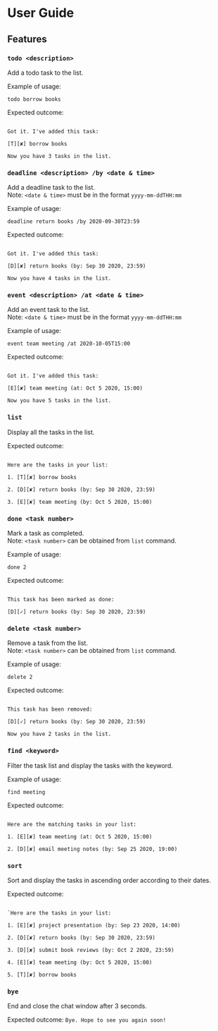 # User Guide

## Features 

### `todo <description>`
Add a todo task to the list.

Example of usage: 

`todo borrow books`

Expected outcome:

<code>
Got it. I've added this task: <br />
[T][✘] borrow books <br />
Now you have 3 tasks in the list.
</code>

### `deadline <description> /by <date & time>`
Add a deadline task to the list. <br />
Note: `<date & time>` must be in the format `yyyy-mm-ddTHH:mm`

Example of usage: 

`deadline return books /by 2020-09-30T23:59`

Expected outcome:

<code>
Got it. I've added this task: <br />
[D][✘] return books (by: Sep 30 2020, 23:59) <br />
Now you have 4 tasks in the list.
</code>

### `event <description> /at <date & time>`
Add an event task to the list. <br />
Note: `<date & time>` must be in the format `yyyy-mm-ddTHH:mm`

Example of usage: 

`event team meeting /at 2020-10-05T15:00`

Expected outcome:

<code>
Got it. I've added this task: <br />
[E][✘] team meeting (at: Oct 5 2020, 15:00) <br />
Now you have 5 tasks in the list.
</code>

### `list`
Display all the tasks in the list.

Expected outcome:

<code>
Here are the tasks in your list: <br />
1. [T][✘] borrow books <br />
2. [D][✘] return books (by: Sep 30 2020, 23:59) <br />
3. [E][✘] team meeting (by: Oct 5 2020, 15:00)
</code>

### `done <task number>`
Mark a task as completed. <br />
Note: `<task number>` can be obtained from `list` command.

Example of usage: 

`done 2`

Expected outcome:

<code>
This task has been marked as done: <br />
[D][✓] return books (by: Sep 30 2020, 23:59)
</code>

### `delete <task number>`
Remove a task from the list. <br />
Note: `<task number>` can be obtained from `list` command.

Example of usage: 

`delete 2`

Expected outcome:

<code>
This task has been removed: <br />
[D][✓] return books (by: Sep 30 2020, 23:59) <br />
Now you have 2 tasks in the list.
</code>

### `find <keyword>`
Filter the task list and display the tasks with the keyword.

Example of usage: 

`find meeting`

Expected outcome:

<code>
Here are the matching tasks in your list: <br />
1. [E][✘] team meeting (at: Oct 5 2020, 15:00) <br />
2. [D][✘] email meeting notes (by: Sep 25 2020, 19:00)
</code>

### `sort`
Sort and display the tasks in ascending order according to their dates.

Expected outcome:

<code>
`Here are the tasks in your list: <br />
1. [E][✘] project presentation (by: Sep 23 2020, 14:00) <br />
2. [D][✘] return books (by: Sep 30 2020, 23:59) <br />
3. [D][✘] submit book reviews (by: Oct 2 2020, 23:59) <br />
4. [E][✘] team meeting (by: Oct 5 2020, 15:00) <br />
5. [T][✘] borrow books
</code>

### `bye`
End and close the chat window after 3 seconds.

Expected outcome:
`Bye. Hope to see you again soon!`